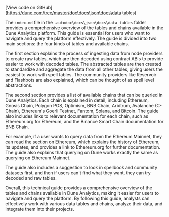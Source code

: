 [View code on GitHub](https://dune.com/tree/master/doc\docs\json\docs\data tables)

The `index.md` file in the `.autodoc\docs\json\docs\data tables` folder provides a comprehensive overview of the tables and chains available in the Dune Analytics platform. This guide is essential for users who want to navigate and query the platform effectively. The guide is divided into two main sections: the four kinds of tables and available chains.

The first section explains the process of ingesting data from node providers to create raw tables, which are then decoded using contract ABIs to provide easier to work with decoded tables. The abstracted tables are then created to standardize and aggregate the data from all other tables, giving users the easiest to work with spell tables. The community providers like Reservoir and Flashbots are also explained, which can be thought of as spell level abstractions.

The second section provides a list of available chains that can be queried in Dune Analytics. Each chain is explained in detail, including Ethereum, Gnosis Chain, Polygon POS, Optimism, BNB Chain, Arbitrum, Avalanche (C-Chain), Ethereum's Goerli Testnet, Fantom, Solana, and Bitcoin. The guide also includes links to relevant documentation for each chain, such as Ethereum.org for Ethereum, and the Binance Smart Chain documentation for BNB Chain.

For example, if a user wants to query data from the Ethereum Mainnet, they can read the section on Ethereum, which explains the history of Ethereum, its updates, and provides a link to Ethereum.org for further documentation. The guide also explains that querying on Dune works exactly the same as querying on Ethereum Mainnet.

The guide also includes a suggestion to look in spellbook and community datasets first, and then if users can't find what they want, they can try decoded and raw tables.

Overall, this technical guide provides a comprehensive overview of the tables and chains available in Dune Analytics, making it easier for users to navigate and query the platform. By following this guide, analysts can effectively work with various data tables and chains, analyze their data, and integrate them into their projects.
